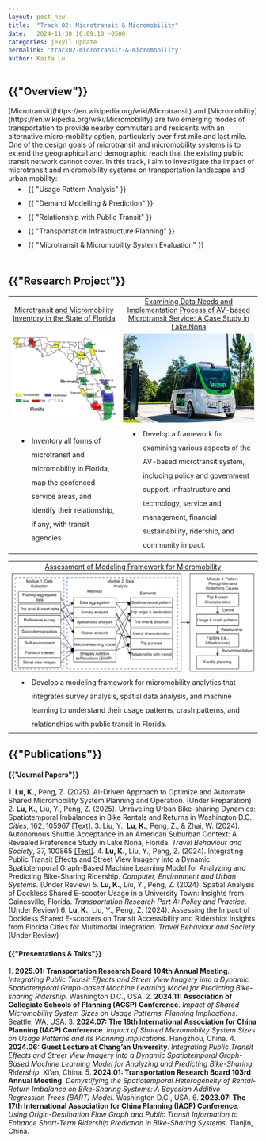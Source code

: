```yaml
---
layout: post_new
title:  "Track 02: Microtransit & Micromobility"
date:   2024-11-30 10:09:10 -0500
categories: jekyll update
permalink: 'track02-microtransit-&-micromobility'
author: Kaifa Lu
---
```


<h2>{{"Overview"}}</h2>
<style>
      li {
        padding-left: 40px;
        line-height: 2;
        text-indent: -20px;
      }
    </style>
[Microtransit](https://en.wikipedia.org/wiki/Microtransit) and [Micromobility](https://en.wikipedia.org/wiki/Micromobility) are two emerging modes of transportation to provide nearby commuters and residents with an alternative micro-mobility option, particularly over first mile and last mile. One of the design goals of microtransit and micromobility systems is to extend the geographical and demographic reach that the existing public transit network cannot cover. In this track, I aim to investigate the impact of microtransit and micromobility systems on transportation landscape and urban mobility:
<li>{{ "Usage Pattern Analysis" }}</li>
<li>{{ "Demand Modelling & Prediction" }}</li>
<li>{{ "Relationship with Public Transit" }}</li>
<li>{{ "Transportation Infrastructure Planning" }}</li>
<li>{{ "Microtransit & Micromobility System Evaluation" }}</li>
<br>
<h2>{{"Research Project"}}</h2>
<table style="margin-left: auto; margin-right: auto;">
  <tr style="text-align: center;">
    <td><a href="{{ "https://dcp.ufl.edu/iadapt/microtransit-and-micromobility-inventory-in-the-state-of-florida/" }}">Microtransit and Micromobility Inventory in the State of Florida</a></td>
    <td><a href="{{ "https://dcp.ufl.edu/iadapt/examining-data-needs-and-implementation-process-of-av-based-microtransit-service-a-case-study-in-lake-nona/" }}">Examining Data Needs and Implementation Process of AV-based Microtransit Service: A Case Study in Lake Nona</a></td>
  </tr>
  <tr style="text-align: center;">
    <td><img src="assets/Track 02_Project01.jpg"></td>
    <td><img src="assets/Track 02_Project02.jpg"></td>
  </tr>
  <tr style="text-align: left;">
    <td><li>Inventory all forms of microtransit and micromobility in Florida, map the geofenced service areas, and identify their relationship, if any, with transit agencies</li></td>
    <td><li>Develop a framework for examining various aspects of the AV-based microtransit system, including policy and government support, infrastructure and technology, service and management, financial sustainability, ridership, and community impact.</li></td>
  </tr>
 </table>
<table style="margin-left: auto; margin-right: auto;">
  <tr style="text-align: center;">
    <td><a href="{{ "https://dcp.ufl.edu/iadapt/assessment-of-modeling-framework-for-micromobility/" }}">Assessment of Modeling Framework for Micromobility</a></td>
  </tr>
  <tr style="text-align: center;">
    <td><img src="assets/Track 02_Framework.png"></td>
  </tr>
  <tr style="text-align: left;">
    <td><li>Develop a modeling framework for micromobility analytics that integrates survey analysis, spatial data analysis, and machine learning to understand their usage patterns, crash patterns, and relationships with public transit in Florida.</li></td>
  </tr>
 </table>
<h2>{{"Publications"}}</h2>
<h4>{{"Journal Papers"}}</h4>
1. <b>Lu, K.</b>, Peng, Z. (2025). AI-Driven Approach to Optimize and Automate Shared Micromobility System Planning and Operation. (Under Preparation)
2. <b>Lu, K.</b>, Liu, Y., Peng, Z. (2025). Unraveling Urban Bike-sharing Dynamics: Spatiotemporal Imbalances in Bike Rentals and Returns in Washington D.C. <em>Cities</em>, 162, 105967 <a href="https://doi.org/10.1016/j.cities.2025.105967">[Text]</a>.
3. Liu, Y., <b>Lu, K.</b>, Peng, Z., & Zhai, W. (2024). Autonomous Shuttle Acceptance in an American Suburban Context: A Revealed Preference Study in Lake Nona, Florida. <em>Travel Behaviour and Society</em>, 37, 100865 <a href="https://doi.org/10.1016/j.tbs.2024.100865">[Text]</a>.
4. <b>Lu, K.</b>, Liu, Y., Peng, Z. (2024). Integrating Public Transit Effects and Street View Imagery into a Dynamic Spatiotemporal Graph-Based Machine Learning Model for Analyzing and Predicting Bike-Sharing Ridership. <em>Computer, Environment and Urban Systems</em>. (Under Review)
5. <b>Lu, K.</b>, Liu, Y., Peng, Z. (2024). Spatial Analysis of Dockless Shared E-scooter Usage in a University Town: Insights from Gainesville, Florida. <em>Transportation Research Part A: Policy and Practice</em>. (Under Review)
6. <b>Lu, K.</b>, Liu, Y., Peng, Z. (2024). Assessing the Impact of Dockless Shared E-scooters on Transit Accessibility and Ridership: Insights from Florida Cities for Multimodal Integration. <em>Travel Behaviour and Society</em>. (Under Review)
<br>
<h4>{{"Presentations & Talks"}}</h4>
1. <b>2025.01: Transportation Research Board 104th Annual Meeting</b>. <em>Integrating Public Transit Effects and Street View Imagery into a Dynamic Spatiotemporal Graph-based Machine Learning Model for Predicting Bike-sharing Ridership</em>. Washington D.C., USA.
2. <b>2024.11: Association of Collegiate Schools of Planning (ACSP) Conference</b>. <em>Impact of Shared Micromobility System Sizes on Usage Patterns: Planning Implications</em>. Seattle, WA, USA.
3. <b>2024.07: The 18th International Association for China Planning (IACP) Conference</b>. <em>Impact of Shared Micromobility System Sizes on Usage Patterns and its Planning Implications</em>. Hangzhou, China.
4. <b>2024.06: Guest Lecture at Chang’an University</b>. <em>Integrating Public Transit Effects and Street View Imagery into a Dynamic Spatiotemporal Graph-Based Machine Learning Model for Analyzing and Predicting Bike-Sharing Ridership</em>. Xi’an, China.
5. <b>2024.01: Transportation Research Board 103rd Annual Meeting</b>. <em>Demystifying the Spatiotemporal Heterogeneity of Rental-Return Imbalance on Bike-Sharing Systems: A Bayesian Additive Regression Trees (BART) Model</em>. Washington D.C., USA.
6. <b>2023.07: The 17th International Association for China Planning (IACP) Conference</b>. <em>Using Origin-Destination Flow Graph and Public Transit Information to Enhance Short-Term Ridership Prediction in Bike-Sharing Systems</em>. Tianjin, China.
